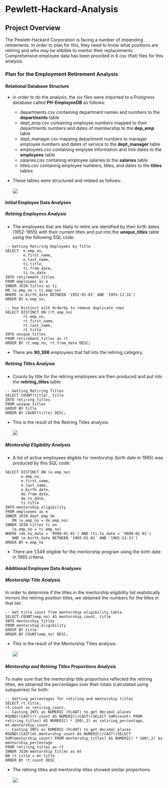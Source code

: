 # Pewlett-Hackard-Analysis

## Project Overview
The Pewlett-Hackard Corporation is facing a number of impending retirements.  In order to plan for this, they need to know what positions are retiring and who may be elibible to mentor their replacements.  Comprehensive employee data has been provided in 6 csv (flat) files for this analysis.

### Plan for the Employment Retirement Analysis
#### Relational Database Structure
- In order to do the analysis, the six files were imported to a Postgress database called <b>PH-EmployeeDB</b> as follows:
  - departments.csv containing department names and numbers to the <b>departments</b> table
  - dept_emp.csv containing employee numbers mapped to their departments numbers and dates of membership to the <b>dep_emp</b> table
  - dept_manager.csv mapping department numbers to manager employee numbers and dates of service to the <b>dept_manager</b> table
  - employees.csv containing emplyee information and hire dates to the <b>employees</b> table
  - salaries.csv contaning employee salaries to the <b>salaries</b> table
  - titles.csv contaning employee numbers, titles, and dates to the <b>titles</b> tables
  
- These tables were structured and related as follows:<br><br>
<img src=EmployeeDB.png></img><br>
#### Initial Employee Data Analyses
##### Retiring Employees Analysis
- The employees that are likely to retire are identified by their birth dates (1952-1955) with their current titles and put into the <b>unique_titles</b> table using the following SQL code:
```
-- Getting Retiring Employees by Title
SELECT 	e.emp_no, 
		e.first_name, 
		e.last_name,
		ti.title,
		ti.from_date,
		ti.to_date
INTO retirement_titles
FROM employees as e
INNER JOIN titles as ti
ON (e.emp_no = ti.emp_no)
WHERE (e.birth_date BETWEEN '1952-01-01' AND '1955-12-31')
ORDER BY e.emp_no;

-- Use Distinct with Orderby to remove duplicate rows
SELECT DISTINCT ON (rt.emp_no) 
		rt.emp_no,
		rt.first_name,
		rt.last_name,
		rt.title
INTO unique_titles
FROM retirement_titles as rt
ORDER BY rt.emp_no, rt.from_date DESC;
```
- There are <b>90,398</b> employees that fall into the retiring category.<br>
##### Retiring Titles Analysis
- Counts by title for the retiring employees are then produced and put into the <b>retiring_titles</b> table:
```
-- Getting Retiring Titles
SELECT COUNT(title), title 
INTO retiring_titles
FROM unique_titles
GROUP BY title
ORDER BY COUNT(title) DESC;
```
  - This is the result of the Retiring Titles analysis:<br><br>
  <img src=/Resources/retiring_titles.png></img><br>
##### Mentorship Eligibility Analysis
 - A list of active employees eligible for mentorship (birth date in 1965) was produced by this SQL code:
 ```
 SELECT DISTINCT ON (e.emp_no)
		e.emp_no,
		e.first_name,
		e.last_name,
		e.birth_date,
		de.from_date,
		de.to_date,
		ti.title
INTO mentorship_eligibility
FROM employees as e
INNER JOIN dept_emp de 
	ON (e.emp_no = de.emp_no)
INNER JOIN titles ti on 
	(e.emp_no = ti.emp_no)
WHERE (de.to_date = '9999-01-01') AND (ti.to_date = '9999-01-01')
	AND (e.birth_date BETWEEN '1965-01-01' AND '1965-12-31')
ORDER BY e.emp_no
```
  - There are 1,549 eligible for the mentorship program using the birth date in 1965 criteria.
#### Additional Employee Data Analyses
##### Mentorship Title Analysis
In order to determine if the titles in the mentorship eligibility list realistically mirrors the retiring position titles, we obtained the numbers for the titles in that list:
```
-- Get title count from mentorship eligibility table
SELECT COUNT(emp_no) AS mentorship_count, title
INTO mentorship_titles
FROM mentorship_eligibility
GROUP BY title
ORDER BY COUNT(emp_no) DESC;
```
  - This is the result of the Mentorship Titles analysis:<br><br>
  <img src=/Resources/mentorship_titles.png></img><br>
##### Mentorship and Retiring Titles Proportions Analysis
To make sure that the mentorship title proportions reflected the retiring titles, we obtained the percentages over their totals (calculated using subqueries) for both:<br>
```
-- Getting percentages for retiring and mentorship titles
SELECT rt.title,
rt.count as retiring_count,
-- Casting INTs as NUMERIC (FLOAT) to get decimal places
ROUND((CAST(rt.count AS NUMERIC)/CAST((SELECT SUM(count) FROM retiring_titles) AS NUMERIC) * 100),2) as retiring_percentage,
mt.mentorship_count,
-- Casting INTs as NUMERIC (FLOAT) to get decimal places
ROUND((CAST(mt.mentorship_count AS NUMERIC)/CAST((SELECT SUM(mentorship_count) FROM mentorship_titles) AS NUMERIC) * 100),2) as mentorship_percentage
FROM retiring_titles as rt
INNER JOIN mentorship_titles as mt
ON rt.title = mt.title
ORDER BY rt.count DESC
```
  - The retiring titles and mentorship titles showed similar proportions:<br><br>
  <img src=/Resources/title_proportions.png></img><br>
  
